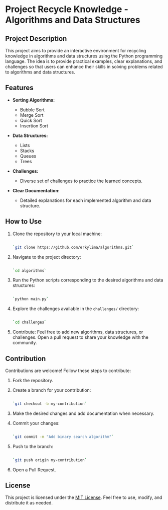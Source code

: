 Project Recycle Knowledge - Algorithms and Data Structures
==========================================================

Project Description
-------------------

This project aims to provide an interactive environment for recycling knowledge in algorithms and data structures using the Python programming language. The idea is to provide practical examples, clear explanations, and challenges so that users can enhance their skills in solving problems related to algorithms and data structures.

Features
--------

*   **Sorting Algorithms:**
    
    *   Bubble Sort
    *   Merge Sort
    *   Quick Sort
    *   Insertion Sort
*   **Data Structures:**
    
    *   Lists
    *   Stacks
    *   Queues
    *   Trees
*   **Challenges:**
    
    *   Diverse set of challenges to practice the learned concepts.
*   **Clear Documentation:**
    
    *   Detailed explanations for each implemented algorithm and data structure.

How to Use
----------

1.  Clone the repository to your local machine:
    
    ```bash
    
    `git clone https://github.com/erkylima/algorithms.git`
    ```
2.  Navigate to the project directory:
    
    ```bash
    
    `cd algorithms`
    ```
3.  Run the Python scripts corresponding to the desired algorithms and data structures:
    
    ```bash
    
    `python main.py`
    ```
4.  Explore the challenges available in the `challenges/` directory:
    
    ```bash
    
    `cd challenges`
    ```
5.  Contribute: Feel free to add new algorithms, data structures, or challenges. Open a pull request to share your knowledge with the community.
    

Contribution
------------

Contributions are welcome! Follow these steps to contribute:

1.  Fork the repository.
    
2.  Create a branch for your contribution:
    
    ```bash
    
    `git checkout -b my-contribution`
    ```
3.  Make the desired changes and add documentation when necessary.
    
4.  Commit your changes:
    
    ```bash
    
    `git commit -m "Add binary search algorithm"`
    ```
5.  Push to the branch:
    
    ```bash
    
    `git push origin my-contribution`
    ```
6.  Open a Pull Request.
    

License
-------

This project is licensed under the [MIT License](LICENSE.md). Feel free to use, modify, and distribute it as needed.

